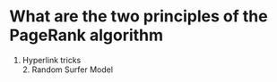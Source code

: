 # What are the two principles of the PageRank algorithm
1. Hyperlink tricks<br>2. Random Surfer Model

